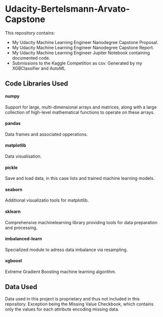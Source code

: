 # Udacity-Bertelsmann-Arvato-Capstone
This repository contains:
- My Udacity Machine Learning Engineer Nanodegree Capstone Proposal.
- My Udacity Machine Learning Engineer Nanodegree Capstone Report.
- My Udacity Machine Learning Engineer Jupiter Notebook containing documented code.
- Submissions to the Kaggle Competition as csv. Generated by my XGBClassifier and AutoML

## Code Libraries Used

#### numpy
Support for large, multi-dimensional arrays and matrices, along with a large collection of high-level mathematical functions to operate on these arrays. 

#### pandas
Data frames and associated opperations. 

#### matplotlib
Data visualisation.

#### pickle
Save and load data, in this case lists and trained machine learning models. 

#### seaborn
Additional visualizatio tools for matplotlib.

#### sklearn
Comprehensive machinelearning library providing tools for data preparation and processing.

#### imbalanced-learn
Specialized module to adress data imbalance via resampling.

#### xgboost
Extreme Gradient Boosting machine learning algorithm. 

## Data Used
Data used in this project is proprietary and thus not included in this repository.
Exception being the Missing Value Checkbook, which contains only the values for each attribute encoding missing data. 

